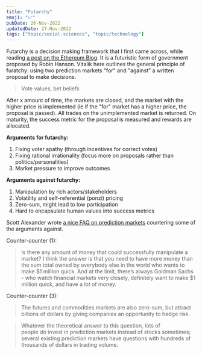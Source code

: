 ```yaml
---
title: "Futarchy"
emoji: "📈"
pubDate: 26-Nov-2022
updatedDate: 27-Nov-2022
tags: ["topic/social-sciences", "topic/technology"]
---
```


Futarchy is a decision making framework that I first came across, while reading [a post on the Ethereum Blog](https://blog.ethereum.org/2014/08/21/introduction-futarchy). It is a futuristic form of government proposed by Robin Hanson. Vitalik here outlines the general principle of furatchy: using two prediction markets "for" and "against" a written proposal to make decisions.

> Vote values, bet beliefs

After x amount of time, the markets are closed, and the market with the higher price is implemented (ie if the "for" market has a higher price, the proposal is passed). All trades on the unimplemented market is returned. On maturity, the success metric for the proposal is measured and rewards are allocated.

**Arguments for futarchy:**
1) Fixing voter apathy (through incentives for correct votes)
2) Fixing rational irrationality (focus more on proposals rather than politics/personalities)
3) Market pressure to improve outcomes

**Arguments against futarchy:**
1) Manipulation by rich actors/stakeholders
2) Volatility and self-referential (ponzi) pricing
3) Zero-sum, might lead to low participation
4) Hard to encapsulate human values into success metrics

Scott Alexander wrote [a nice FAQ on prediction markets](https://astralcodexten.substack.com/p/prediction-market-faq?token=eyJ1c2VyX2lkIjo0MjMyMjMwNywicG9zdF9pZCI6OTE3MTgzMTEsImlhdCI6MTY3MTUxMDQzOSwiZXhwIjoxNjc0MTAyNDM5LCJpc3MiOiJwdWItODkxMjAiLCJzdWIiOiJwb3N0LXJlYWN0aW9uIn0.tz5Ip4DVPvb2ZuW7AjVPwdKTlqfnUArk5d8hpNdSyWw&utm_source=substack&utm_medium=email) countering some of the arguments against.

Counter-counter (1):
> Is there any amount of money that could successfully manipulate a market? I think the answer is that you need to have more money than the sum total owned by everybody else in the world who wants to make $1 million quick. And at the limit, there’s always Goldman Sachs - who watch financial markets very closely, definitely want to make $1 million quick, and have a _lot_ of money.

Counter-counter (3):
>The futures and commodities markets are also zero-sum, but attract billions of dollars by giving companies an opportunity to hedge risk.

>Whatever the theoretical answer to this question, lots of people _do_ invest in prediction markets instead of stocks sometimes; several existing prediction markets have questions with hundreds of thousands of dollars in trading volume.
